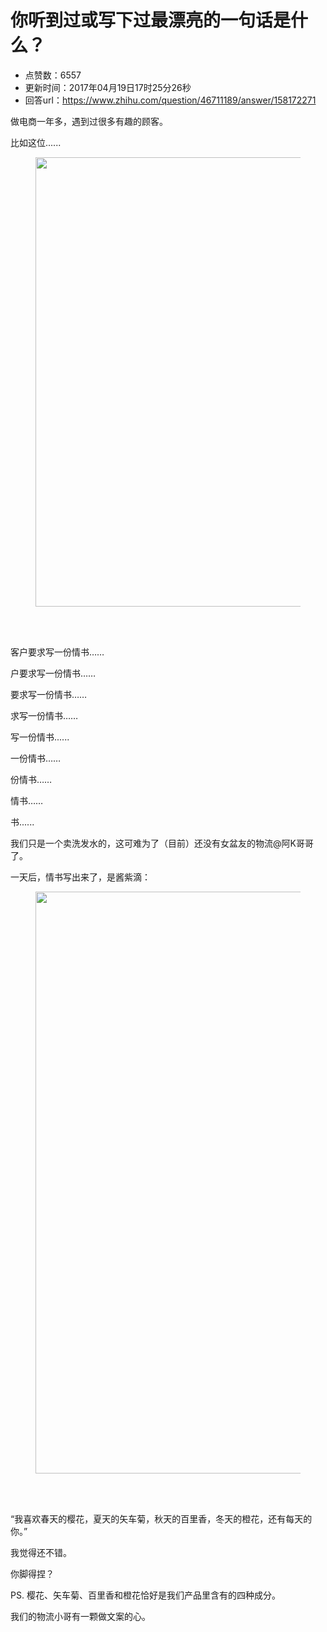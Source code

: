 # 你听到过或写下过最漂亮的一句话是什么？
- 点赞数：6557
- 更新时间：2017年04月19日17时25分26秒
- 回答url：https://www.zhihu.com/question/46711189/answer/158172271
<body>
 <p data-pid="07giV3XA">做电商一年多，遇到过很多有趣的顾客。</p>
 <p data-pid="7tM5HvI7">比如这位......</p>
 <figure>
  <img data-rawwidth="719" data-rawheight="628" src="https://pica.zhimg.com/50/v2-ad545f00923c4e07971f6292ced0c1a2_720w.jpg?source=1940ef5c" data-original-token="v2-ad545f00923c4e07971f6292ced0c1a2" class="origin_image zh-lightbox-thumb" width="719" data-original="https://pic1.zhimg.com/v2-ad545f00923c4e07971f6292ced0c1a2_r.jpg?source=1940ef5c">
 </figure>
 <br>
 <br>
 <p data-pid="V-JzYQAn">客户要求写一份情书……</p>
 <p data-pid="Tkbg14JK">户要求写一份情书……</p>
 <p data-pid="jrYqO_Fs">要求写一份情书……</p>
 <p data-pid="_naoJ5oL">求写一份情书……</p>
 <p data-pid="7gzyJIFj">写一份情书......</p>
 <p data-pid="Kp9MuJxP">一份情书……</p>
 <p data-pid="8B8tARdF">份情书……</p>
 <p data-pid="-cOjPJn3">情书……</p>
 <p data-pid="JF_tD2h2">书......</p>
 <p data-pid="SajQu-lu">我们只是一个卖洗发水的，这可难为了（目前）还没有女盆友的物流@阿K哥哥了。</p>
 <p data-pid="58RimaRM">一天后，情书写出来了，是酱紫滴：</p>
 <figure>
  <img data-rawwidth="931" data-rawheight="301" src="https://picx.zhimg.com/50/v2-99deb40e335dcd9e680a901aab0d6e60_720w.jpg?source=1940ef5c" data-original-token="v2-99deb40e335dcd9e680a901aab0d6e60" class="origin_image zh-lightbox-thumb" width="931" data-original="https://picx.zhimg.com/v2-99deb40e335dcd9e680a901aab0d6e60_r.jpg?source=1940ef5c">
 </figure>
 <br>
 <br>
 <p data-pid="p6O5-CYZ">“我喜欢春天的樱花，夏天的矢车菊，秋天的百里香，冬天的橙花，还有每天的你。”</p>
 <p data-pid="cubUG9mm">我觉得还不错。</p>
 <p data-pid="O0sdInX9">你脚得捏？</p>
 <p data-pid="NpgoTf1f">PS. 樱花、矢车菊、百里香和橙花恰好是我们产品里含有的四种成分。</p>
 <p data-pid="E_oG3ze6">我们的物流小哥有一颗做文案的心。</p>
</body>